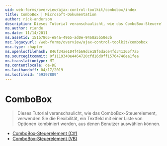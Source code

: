 ```yaml
---
uid: web-forms/overview/ajax-control-toolkit/combobox/index
title: ComboBox | Microsoft-Dokumentation
author: rick-anderson
description: Dieses Tutorial veranschaulicht, wie das ComboBox-Steuerelement, verwenden Sie die Flexibilität, ein Textfeld mit einer Liste von Optionen kombiniert werden, aus denen Benutzer auswählen können.
ms.author: riande
ms.date: 11/14/2011
ms.assetid: 151b7865-e84a-4965-ad0e-9468a5b50e3b
msc.legacyurl: /web-forms/overview/ajax-control-toolkit/combobox
msc.type: chapter
ms.openlocfilehash: 846f34ae104f4b69dce18f6dace4fd341365f7a5
ms.sourcegitcommit: 0f1119340e4464720cfd16d0ff15764746ea1fea
ms.translationtype: MT
ms.contentlocale: de-DE
ms.lasthandoff: 04/17/2019
ms.locfileid: "59397889"
---
```

# <a name="combobox"></a>ComboBox

> Dieses Tutorial veranschaulicht, wie das ComboBox-Steuerelement, verwenden Sie die Flexibilität, ein Textfeld mit einer Liste von Optionen kombiniert werden, aus denen Benutzer auswählen können.


- [ComboBox-Steuerelement (C#)](how-do-i-use-the-combobox-control-cs.md)
- [ComboBox-Steuerelement (VB)](how-do-i-use-the-combobox-control-vb.md)
